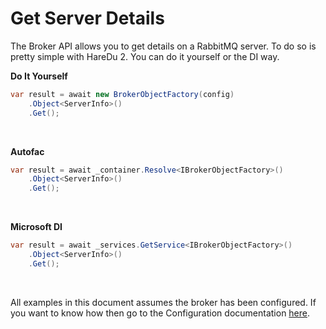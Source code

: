 # Get Server Details

The Broker API allows you to get details on a RabbitMQ server. To do so is pretty simple with HareDu 2. You can do it yourself or the DI way.

**Do It Yourself**

```c#
var result = await new BrokerObjectFactory(config)
    .Object<ServerInfo>()
    .Get();
```
<br>

**Autofac**

```c#
var result = await _container.Resolve<IBrokerObjectFactory>()
    .Object<ServerInfo>()
    .Get();
```
<br>

**Microsoft DI**

```c#
var result = await _services.GetService<IBrokerObjectFactory>()
    .Object<ServerInfo>()
    .Get();
```
<br>

All examples in this document assumes the broker has been configured. If you want to know how then go to the Configuration documentation [here](https://github.com/ahives/HareDu2/blob/master/docs/deprecated/configuration.md).

